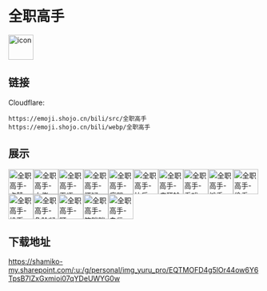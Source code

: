 # 全职高手
<img src="https://emoji.shojo.cn/bili/src/全职高手/icon.png" width="50" height="50" alt="icon">

## 链接
Cloudflare:
```
https://emoji.shojo.cn/bili/src/全职高手
https://emoji.shojo.cn/bili/webp/全职高手
```
## 展示
<img src="https://emoji.shojo.cn/bili/src/全职高手/全职高手-点赞.png" width="50" height="50" alt="全职高手-点赞"><img src="https://emoji.shojo.cn/bili/src/全职高手/全职高手-大佬.png" width="50" height="50" alt="全职高手-大佬"><img src="https://emoji.shojo.cn/bili/src/全职高手/全职高手-无语.png" width="50" height="50" alt="全职高手-无语"><img src="https://emoji.shojo.cn/bili/src/全职高手/全职高手-怀疑.png" width="50" height="50" alt="全职高手-怀疑"><img src="https://emoji.shojo.cn/bili/src/全职高手/全职高手-痛哭.png" width="50" height="50" alt="全职高手-痛哭"><img src="https://emoji.shojo.cn/bili/src/全职高手/全职高手-快乐.png" width="50" height="50" alt="全职高手-快乐"><img src="https://emoji.shojo.cn/bili/src/全职高手/全职高手-疯狂输出.png" width="50" height="50" alt="全职高手-疯狂输出"><img src="https://emoji.shojo.cn/bili/src/全职高手/全职高手-看戏.png" width="50" height="50" alt="全职高手-看戏"><img src="https://emoji.shojo.cn/bili/src/全职高手/全职高手-摊手.png" width="50" height="50" alt="全职高手-摊手"><img src="https://emoji.shojo.cn/bili/src/全职高手/全职高手-偷看.png" width="50" height="50" alt="全职高手-偷看"><img src="https://emoji.shojo.cn/bili/src/全职高手/全职高手-投币.png" width="50" height="50" alt="全职高手-投币"><img src="https://emoji.shojo.cn/bili/src/全职高手/全职高手-危险凝视.png" width="50" height="50" alt="全职高手-危险凝视"><img src="https://emoji.shojo.cn/bili/src/全职高手/全职高手-盯.png" width="50" height="50" alt="全职高手-盯"><img src="https://emoji.shojo.cn/bili/src/全职高手/全职高手-笑咪咪.png" width="50" height="50" alt="全职高手-笑咪咪"><img src="https://emoji.shojo.cn/bili/src/全职高手/全职高手-自信.png" width="50" height="50" alt="全职高手-自信">

## 下载地址

https://shamiko-my.sharepoint.com/:u:/g/personal/img_yuru_pro/EQTMOFD4g5lOr44ow6Y6TpsB7IZxGxmioi07qYDeUWYG0w